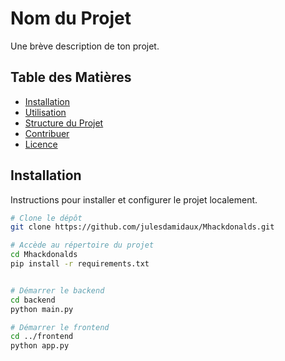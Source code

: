 # Nom du Projet

Une brève description de ton projet.

## Table des Matières

- [Installation](#installation)
- [Utilisation](#utilisation)
- [Structure du Projet](#structure-du-projet)
- [Contribuer](#contribuer)
- [Licence](#licence)

## Installation

Instructions pour installer et configurer le projet localement.

```bash
# Clone le dépôt
git clone https://github.com/julesdamidaux/Mhackdonalds.git

# Accède au répertoire du projet
cd Mhackdonalds
pip install -r requirements.txt


# Démarrer le backend
cd backend
python main.py

# Démarrer le frontend
cd ../frontend
python app.py